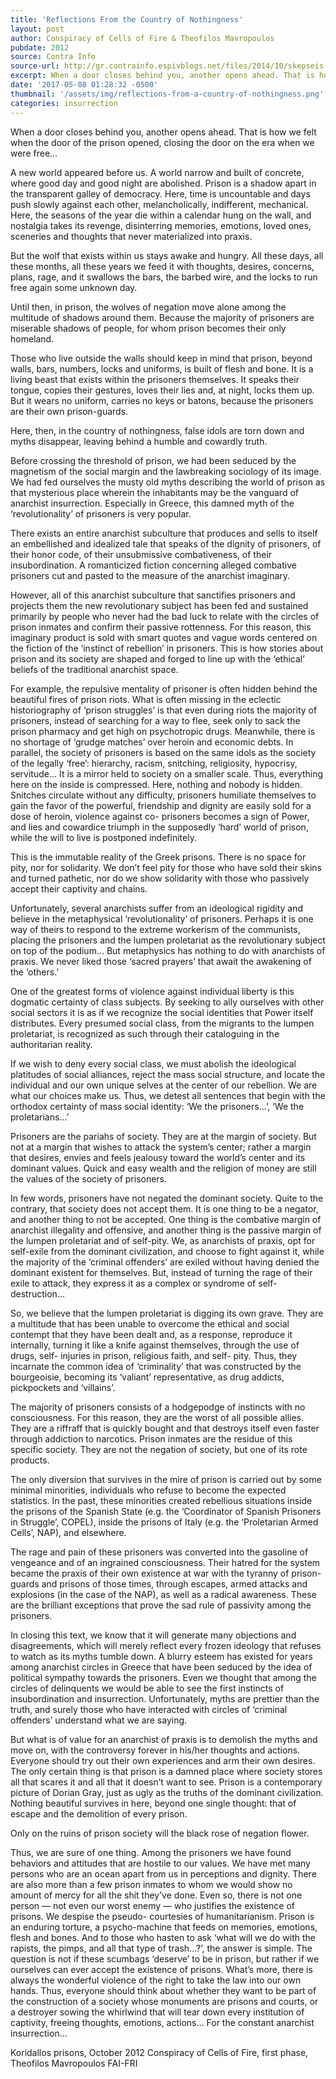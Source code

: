 ```yaml
---
title: 'Reflections From the Country of Nothingness'
layout: post
author: Conspiracy of Cells of Fire & Theofilos Mavropoulos
pubdate: 2012
source: Contra Info
source-url: http://gr.contrainfo.espivblogs.net/files/2014/10/skepseis.pdf
excerpt: When a door closes behind you, another opens ahead. That is how we felt when the door of the prison opened, closing the door on the era when we were free
date: '2017-05-08 01:28:32 -0500'
thumbnail: '/assets/img/reflections-from-a-country-of-nothingness.png'
categories: insurrection
---
```



When a door closes behind you, another opens ahead. That is how we felt when the door of the prison opened, closing the door on the era when we were free...

A new world appeared before us. A world narrow and built of concrete, where good day and good night are abolished.
Prison is a shadow apart in the transparent galley of democracy. Here, time is uncountable and days push slowly against each other, melancholically, indifferent, mechanical. Here, the seasons of the year die within a calendar hung on the wall, and nostalgia takes its revenge, disinterring memories, emotions, loved ones, sceneries and thoughts that never materialized into praxis.

But the wolf that exists within us stays awake and hungry. All these days, all these months, all these years we feed it with thoughts, desires, concerns, plans, rage, and it swallows the bars, the barbed wire, and the locks to run free again some unknown day.

Until then, in prison, the wolves of negation move alone among the multitude of shadows around them. Because the majority of prisoners are miserable shadows of people, for whom prison becomes their only homeland.

Those who live outside the walls should keep in mind that prison, beyond walls, bars, numbers, locks and uniforms, is built of flesh and bone. It is a living beast that exists within the prisoners themselves. It speaks their tongue, copies their gestures, loves their lies and, at night, locks them up. But it wears no uniform, carries no keys or batons, because the prisoners are their own prison-guards.

Here, then, in the country of nothingness, false idols are torn down and myths disappear, leaving behind a humble and cowardly truth.

Before crossing the threshold of prison, we had been seduced by the magnetism of the social margin and the lawbreaking sociology of its image. We had fed ourselves the musty old myths describing the world of prison as that mysterious place wherein the inhabitants may be the vanguard of anarchist insurrection. Especially in Greece, this damned myth of the ‘revolutionality’ of prisoners is very popular.

There exists an entire anarchist subculture that produces and sells to itself an embellished and idealized tale that speaks of the dignity of prisoners, of their honor code, of their unsubmissive combativeness, of their insubordination. A romanticized fiction concerning alleged combative prisoners cut and pasted to the measure of the anarchist imaginary.

However, all of this anarchist subculture that sanctifies prisoners and projects them the new revolutionary subject has been fed and sustained primarily by people who never had the bad luck to relate with the circles of prison inmates and confirm their passive rottenness. For this reason, this imaginary product is sold with smart quotes and vague words centered on the fiction of the ‘instinct of rebellion’ in prisoners. This is how stories about prison and its society are shaped and forged to line up with the ‘ethical’ beliefs of the traditional anarchist space.

For example, the repulsive mentality of prisoner is often hidden behind the beautiful fires of prison riots. What is often missing in the eclectic historiography of ‘prison struggles’ is that even during riots the majority of prisoners, instead of searching for a way to flee, seek only to sack the prison pharmacy and get high on psychotropic drugs. Meanwhile, there is no shortage of ‘grudge matches’ over heroin and economic debts. In parallel, the society of prisoners is based on the same idols as the society of the legally ‘free’: hierarchy, racism, snitching, religiosity, hypocrisy, servitude... It is a mirror held to society on a smaller scale. Thus, everything here on the inside is compressed. Here, nothing and nobody is hidden. Snitches circulate without any difficulty, prisoners humiliate themselves to gain the favor of the powerful, friendship and dignity are easily sold for a dose of heroin, violence against co- prisoners becomes a sign of Power, and lies and cowardice triumph in the supposedly ‘hard’ world of prison, while the will to live is postponed indefinitely.

This is the immutable reality of the Greek prisons. There is no space for pity, nor for solidarity. We don’t feel pity for those who have sold their skins and turned pathetic, nor do we show solidarity with those who passively accept their captivity and chains.

Unfortunately, several anarchists suffer from an ideological rigidity and believe in the metaphysical ‘revolutionality’ of prisoners. Perhaps it is one way of theirs to respond to the extreme workerism of the communists, placing the prisoners and the lumpen proletariat as the revolutionary subject on top of the podium... But metaphysics has nothing to do with anarchists of praxis. We never liked those ‘sacred prayers’ that await the awakening of the ‘others.’

One of the greatest forms of violence against individual liberty is this dogmatic certainty of class subjects. By seeking to ally ourselves with other social sectors it is as if we recognize the social identities that Power itself distributes. Every presumed social class, from the migrants to the lumpen proletariat, is recognized as such through their cataloguing in the authoritarian reality.

If we wish to deny every social class, we must abolish the ideological platitudes of social alliances, reject the mass social structure, and locate the individual and our own unique selves at the center of our rebellion. We are what our choices make us. Thus, we detest all sentences that begin with the orthodox certainty of mass social identity: ‘We the prisoners...’, ‘We the proletarians...’

Prisoners are the pariahs of society. They are at the margin of society. But not at a margin that wishes to attack the system’s center; rather a margin that desires, envies and feels jealousy toward the world’s center and its dominant values. Quick and easy wealth and the religion of money are still the values of the society of prisoners.

In few words, prisoners have not negated the dominant society. Quite to the contrary, that society does not accept them. It is one thing to be a negator, and another thing to not be accepted. One thing is the combative margin of anarchist illegality and offensive, and another thing is the passive margin of the lumpen proletariat and of self-pity. We, as anarchists of praxis, opt for self-exile from the dominant civilization, and choose to fight against it, while the majority of the ‘criminal offenders’ are exiled without having denied the dominant existent for themselves. But, instead of turning the rage of their exile to attack, they express it as a complex or syndrome of self-destruction...

So, we believe that the lumpen proletariat is digging its own grave. They are a multitude that has been unable to overcome the ethical and social contempt that they have been dealt and, as a response, reproduce it internally, turning it like a knife against themselves, through the use of drugs, self- injuries in prison, religious faith, and self- pity. Thus, they incarnate the common idea of ‘criminality’ that was constructed by the bourgeoisie, becoming its ‘valiant’ representative, as drug addicts, pickpockets and ‘villains’.

The majority of prisoners consists of a hodgepodge of instincts with no consciousness. For this reason, they are the worst of all possible allies. They are a riffraff that is quickly bought and that destroys itself even faster through addiction to narcotics. Prison inmates are the residue of this specific society. They are not the negation of society, but one of its rote products.

The only diversion that survives in the mire of prison is carried out by some minimal minorities, individuals who refuse to become the expected statistics. In the past, these minorities created rebellious situations inside the prisons of the Spanish State (e.g. the ‘Coordinator of Spanish Prisoners in Struggle’, COPEL), inside the prisons of Italy (e.g. the ‘Proletarian Armed Cells’, NAP), and elsewhere.

The rage and pain of these prisoners was converted into the gasoline of vengeance and of an ingrained consciousness. Their hatred for the system became the praxis of their own existence at war with the tyranny of prison-guards and prisons of those times, through escapes, armed attacks and explosions (in the case of the NAP), as well as a radical awareness. These are the brilliant exceptions that prove the sad rule of passivity among the prisoners.

In closing this text, we know that it will generate many objections and disagreements, which will merely reflect every frozen ideology that refuses to watch as its myths tumble down. A blurry esteem has existed for years among anarchist circles in Greece that have been seduced by the idea of political sympathy towards the prisoners. Even we thought that among the circles of delinquents we would be able to see the first instincts of insubordination and insurrection. Unfortunately, myths are prettier than the truth, and surely those who have interacted with circles of ‘criminal offenders’ understand what we are saying.

But what is of value for an anarchist of praxis is to demolish the myths and move on, with the controversy forever in his/her thoughts and actions. Everyone should try out their own experiences and arm their own desires. The only certain thing is that prison is a damned place where society stores all that scares it and all that it doesn’t want to see. Prison is a contemporary picture of Dorian Gray, just as ugly as the truths of the dominant civilization. Nothing beautiful survives in here, beyond one single thought: that of escape and the demolition of every prison.

Only on the ruins of prison society will the black rose of negation flower.

Thus, we are sure of one thing. Among the prisoners we have found behaviors and attitudes that are hostile to our values. We have met many persons who are an ocean apart from us in perceptions and dignity. There are also more than a few prison inmates to whom we would show no amount of mercy for all the shit they’ve done. Even so, there is not one person — not even our worst enemy — who justifies the existence of prisons. We despise the pseudo- courtesies of humanitarianism. Prison is an enduring torture, a psycho-machine that feeds on memories, emotions, flesh and bones. And to those who hasten to ask ‘what will we do with the rapists, the pimps, and all that type of trash...?’, the answer is simple. The question is not if these scumbags ‘deserve’ to be in prison, but rather if we ourselves can ever accept the existence of prisons. What’s more, there is always the wonderful violence of the right to take the law into our own hands. Thus, everyone should think about whether they want to be part of the construction of a society whose monuments are prisons and courts, or a destroyer sowing the whirlwind that will tear down every institution of captivity, freeing thoughts, emotions, actions... For the constant anarchist insurrection...

Koridallos prisons, October 2012
Conspiracy of Cells of Fire, first phase, Theofilos Mavropoulos
FAI-FRI
